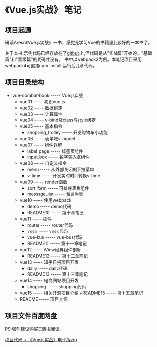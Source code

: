 # 《Vue.js实战》 笔记

## 项目起源
   研读Aresn《Vue.js实战》一书，感觉是学习Vue的书籍里比较好的一本书了。

关于本书,示例代码已经存放在了[github](https://github.com/icarusion/vue-book)上,但代码是从"实战篇"开始的。"基础篇"和"晋级篇"的代码并没有。
书中以webpack2为例。本笔记项目采用webpack4可直接npm install 运行后几章代码。

## 项目目录结构
 + vue-combat-book ----- Vue.js实战
    + vue01 ----- 初识vue.js
    + vue02 ----- 数据绑定
    + vue03 ----- 计算属性
    + vue04 ----- v-bind及class与style绑定
    + vue05 ----- 基本指令
        + shopping_trolley ----- 开发购物车小功能
    + vue06 ----- 表单域v-model
    + vue07 ----- 组件详解
        + label_page ----- 标签页组件
        + input_box ----- 数字输入框组件
    + vue08 ----- 自定义指令
        + menu ----- 从外部关闭的下拉菜单
        + v-time ----- 开发实时时间转换v-time
    + vue09 ----- render函数
        + sort_form ----- 可排序表格组件
        + message_list ----- 留言列表
    + vue10 ----- 使用webpack
        + demo ----- demo代码
        + README10 ----- 第十章笔记
    + vue11 ----- 插件
        + router ----- router代码
        + vuex ----- vuex代码
        + vue-bus ----- vue-bus代码
        + README11 ----- 第十一章笔记
    + vue12 ----- iView经典组件剖析
        + README12 ----- 第十二章笔记
    + vue13 ----- 知乎日报项目开发
        + daily ----- daily代码
        + README13 ----- 第十三章笔记
    + vue14 ----- 电商网站项目开发
        + shopping ----- shopping代码
    + vue15 ----- 相关开源项目介绍
        +README15 ----- 第十五章笔记
    + README ----- 项目介绍

## 项目文件百度网盘
PS:强烈建议购买正版书阅读。

[项目代码 + 《Vue.js实战》电子版zip](https://pan.baidu.com/s/1dHX384DAO1vVw3l0CubX0Q)




















